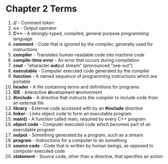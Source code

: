 Chapter 2 Terms
===============

1. **//** - Comment token
2. **<<** - Output operator
3. **C++** - A strongly-typed, compiled, general purpose programming language
4. **comment** - Code that is ignored by the compiler, generally used for instructions
5. **compiler** - Translates human-readable code into machine code
6. **compile-time error** - An error that occurs during compilation
7. **cout** - "**c**haracter **out**put stream" (pronounced "see-out")
8. **executable** - Computer executed code generated by the compiler
9. **function** - A named sequence of programming instructions which are portable
10. **header** - A file containing terms and definitions for programs
11. **IDE** - **i**nteractive **d**evelopment **e**nvironment
12. **#include** - A directive that instructs the compiler to include code from an external file
13. **library** - External code accessed with by an **#include** directive
14. **linker** - Links object code to form an executable program
15. **main()** - A function called main, required by every C++ program
16. **object code** - Computer executed code which becomes part of an executable program
17. **output** - Something generated by a program, such as a stream
18. **program** - Instructions for a computer to do something
19. **source code** - Code that is written by human beings, as opposed to computer executed code
20. **statement** - Source code, other than a directive, that specifies an action
